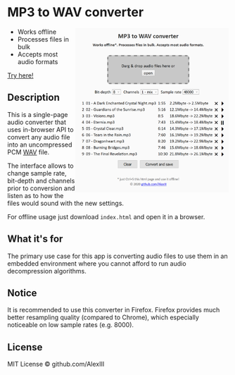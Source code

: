 # MP3 to WAV converter

[<img width="350" align="right" src="screencap.png" />](https://alexiii.github.io/web-wav-converter)

- Works offline
- Processes files in bulk
- Accepts most audio formats

[Try here!](https://alexiii.github.io/web-wav-converter)


## Description

This is a single-page audio converter that uses in-browser API to convert any audio file into an uncompressed PCM [WAV](https://en.wikipedia.org/wiki/WAV) file.

The interface allows to change sample rate, bit-depth and channels prior to conversion and listen as to how the files would sound with the new settings.

For offline usage just download `index.html` and open it in a browser.

## What it's for

The primary use case for this app is converting audio files to use them in an embedded environment where you cannot afford to run audio decompression algorithms.

## Notice

It is recommended to use this converter in Firefox. Firefox provides much better resampling quality (compared to Chrome), which especially noticeable on low sample rates (e.g. 8000).

## License

MIT License © github.com/AlexIII
